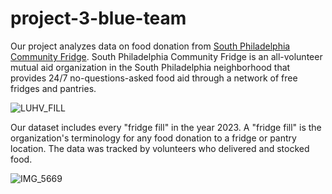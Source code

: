 # project-3-blue-team

Our project analyzes data on food donation from [South Philadelphia Community Fridge](https://www.southphillyfridge.com). South Philadelphia Community Fridge is an all-volunteer mutual aid organization in the South Philadelphia neighborhood that provides 24/7 no-questions-asked food aid through a network of free fridges and pantries. 

![LUHV_FILL](https://github.com/vjayne93/project-3-blue-team/assets/152992214/2b4f3388-95a1-4541-94ba-8e7c1f70a7b4)

Our dataset includes every "fridge fill" in the year 2023. A "fridge fill" is the organization's terminology for any food donation to a fridge or pantry location. The data was tracked by volunteers who delivered and stocked food.  

![IMG_5669](https://github.com/vjayne93/project-3-blue-team/assets/152992214/c5fa9e8c-9f92-43b8-af46-472889cea2df)
